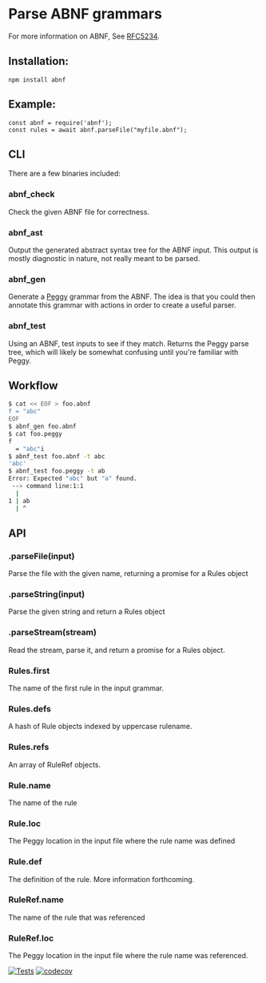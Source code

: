 # Parse ABNF grammars

For more information on ABNF, See [RFC5234](http://tools.ietf.org/html/rfc5234).

## Installation:

    npm install abnf

## Example:

    const abnf = require('abnf');
    const rules = await abnf.parseFile("myfile.abnf");

## CLI

There are a few binaries included:

### abnf_check

Check the given ABNF file for correctness.

### abnf_ast

Output the generated abstract syntax tree for the ABNF input.  This output
is mostly diagnostic in nature, not really meant to be parsed.

### abnf_gen

Generate a [Peggy](https://peggyjs.org/) grammar from the ABNF.  The idea
is that you could then annotate this grammar with actions in order to create
a useful parser.

### abnf_test

Using an ABNF, test inputs to see if they match.  Returns the Peggy parse
tree, which will likely be somewhat confusing until you're familiar with Peggy.

## Workflow

```sh
$ cat << EOF > foo.abnf
f = "abc"
EOF
$ abnf_gen foo.abnf
$ cat foo.peggy
f
  = "abc"i
$ abnf_test foo.abnf -t abc
'abc'
$ abnf_test foo.peggy -t ab
Error: Expected "abc" but "a" found.
 --> command line:1:1
  |
1 | ab
  | ^
```

## API

### .parseFile(input)
Parse the file with the given name, returning a promise for a Rules object

### .parseString(input)
Parse the given string and return a Rules object

### .parseStream(stream)
Read the stream, parse it, and return a promise for a Rules object.

### Rules.first
The name of the first rule in the input grammar.

### Rules.defs
A hash of Rule objects indexed by uppercase rulename.

### Rules.refs
An array of RuleRef objects.

### Rule.name
The name of the rule

### Rule.loc
The Peggy location in the input file where the rule name was defined

### Rule.def
The definition of the rule.  More information forthcoming.

### RuleRef.name
The name of the rule that was referenced

### RuleRef.loc
The Peggy location in the input file where the rule name was referenced.

[![Tests](https://github.com/hildjj/node-abnf/actions/workflows/node.js.yml/badge.svg)](https://github.com/hildjj/node-abnf/actions/workflows/node.js.yml)
[![codecov](https://codecov.io/gh/hildjj/node-abnf/branch/main/graph/badge.svg?token=waIK6vIrH6)](https://codecov.io/gh/hildjj/node-abnf)

